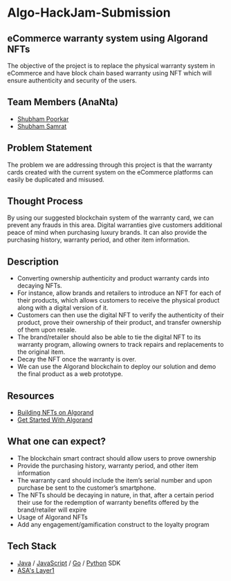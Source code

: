 # Algo-HackJam-Submission


## eCommerce warranty system using Algorand NFTs

The objective of the project is to replace the physical warranty system in eCommerce and have block chain based warranty using NFT which will ensure authenticity and security of the users.


## Team Members (AnaNta)
* [Shubham Poorkar](https://github.com/spp4322) 
* [Shubham Samrat](https://github.com/Sam071100)

## Problem Statement
The problem we are addressing through this project is that the warranty cards created with the current system on the eCommerce platforms can easily be duplicated and misused.
## Thought Process
By using our suggested blockchain system of the warranty card, we can prevent any frauds in this area. Digital warranties give customers additional peace of mind when purchasing luxury brands. It can also provide the purchasing history, warranty period, and other item information.
## Description
* Converting ownership authenticity and product warranty cards into decaying NFTs.
* For instance, allow brands and retailers to introduce an NFT for each of their products, which allows customers to receive the physical product along with a digital version of it.
* Customers can then use the digital NFT to verify the authenticity of their product, prove their ownership of their product, and transfer ownership of them upon resale.
* The brand/retailer should also be able to tie the digital NFT to its warranty program, allowing owners to track repairs and replacements to the original item.
* Decay the NFT once the warranty is over.
* We can use the Algorand blockchain to deploy our solution and demo the final product as a web prototype.

## Resources
* [Building NFTs on Algorand](https://developer.algorand.org/articles/building-nfts-on-algorand/)
* [Get Started With Algorand](https://developer.algorand.org/)
## What one can expect?
* The blockchain smart contract should allow users to prove ownership
* Provide the purchasing history, warranty period, and other item information
* The warranty card should include the item’s serial number and upon purchase be sent to the customer’s smartphone.
* The NFTs should be decaying in nature, in that, after a certain period their use for the redemption of warranty benefits offered by the brand/retailer will expire
* Usage of Algorand NFTs
* Add any engagement/gamification construct to the loyalty program
## Tech Stack
* [Java](https://developer.algorand.org/docs/sdks/java/) / [JavaScript](https://developer.algorand.org/docs/sdks/javascript/) / [Go](https://developer.algorand.org/docs/sdks/go/) / [Python](https://developer.algorand.org/docs/sdks/python/) SDK
* [ASA's Layer1](https://www.algorand.com/technology#ALGORAND-STANDARD-ASSETS)



